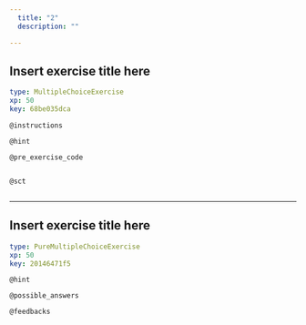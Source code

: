 ```yaml
---
  title: "2"
  description: ""

---
```

## Insert exercise title here

```yaml
type: MultipleChoiceExercise 
xp: 50 
key: 68be035dca   
```



`@instructions`


`@hint`


`@pre_exercise_code`

```{python}

```



`@sct`

```{python}

```







---
## Insert exercise title here

```yaml
type: PureMultipleChoiceExercise 
xp: 50 
key: 20146471f5   
```




`@hint`






`@possible_answers`


`@feedbacks`




